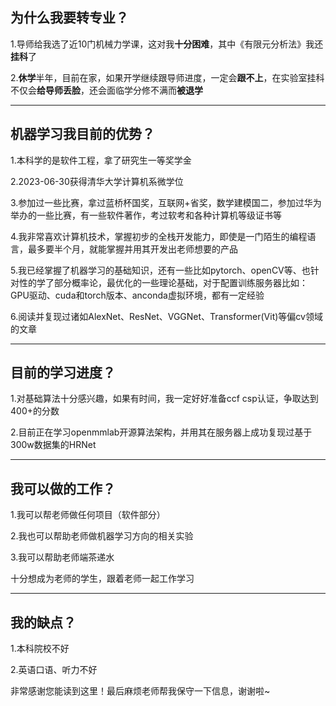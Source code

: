 ##   为什么我要转专业？

1.导师给我选了近10门机械力学课，这对我**十分困难**，其中《有限元分析法》我还**挂科**了

2.**休学**半年，目前在家，如果开学继续跟导师进度，一定会**跟不上**，在实验室挂科不仅会**给导师丢脸**，还会面临学分修不满而**被退学**
* * *

##   机器学习我目前的优势？

1.本科学的是软件工程，拿了研究生一等奖学金

2.2023-06-30获得清华大学计算机系微学位

3.参加过一些比赛，拿过蓝桥杯国奖，互联网+省奖，数学建模国二，参加过华为举办的一些比赛，有一些软件著作，考过软考和各种计算机等级证书等

4.我非常喜欢计算机技术，掌握初步的全栈开发能力，即使是一门陌生的编程语言，最多要半个月，就能掌握并用其开发出老师想要的产品

5.我已经掌握了机器学习的基础知识，还有一些比如pytorch、openCV等、也针对性的学了部分概率论，最优化的一些理论基础，对于配置训练服务器比如：GPU驱动、cuda和torch版本、anconda虚拟环境，都有一定经验

6.阅读并复现过诸如AlexNet、ResNet、VGGNet、Transformer(Vit)等偏cv领域的文章
* * *

##   目前的学习进度？

1.对基础算法十分感兴趣，如果有时间，我一定好好准备ccf csp认证，争取达到400+的分数

2.目前正在学习openmmlab开源算法架构，并用其在服务器上成功复现过基于300w数据集的HRNet
* * *

##   我可以做的工作？

1.我可以帮老师做任何项目（软件部分）

2.我也可以帮助老师做机器学习方向的相关实验

3.我可以帮助老师端茶递水

十分想成为老师的学生，跟着老师一起工作学习
* * *

##   我的缺点？

1.本科院校不好

2.英语口语、听力不好

非常感谢您能读到这里！最后麻烦老师帮我保守一下信息，谢谢啦~